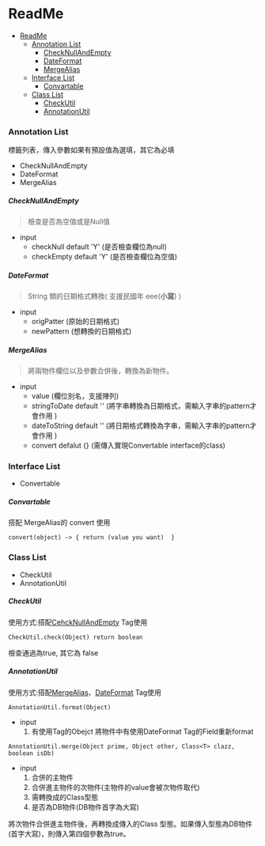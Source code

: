 ReadMe
==========
- [ReadMe](#readme)
    - [Annotation List](#annotation-list)
        - [CheckNullAndEmpty](#checknullandempty)
        - [DateFormat](#dateformat)
        - [MergeAlias](#mergealias)
    - [Interface List](#interface-list)
        - [Convartable](#convartable)
    - [Class List](#class-list)
        - [CheckUtil](#checkutil)
        - [AnnotationUtil](#annotationutil)

### Annotation List ###
標籤列表，傳入參數如果有預設值為選填，其它為必填
* CheckNullAndEmpty
* DateFormat
* MergeAlias
##### CheckNullAndEmpty #####
> 檢查是否為空值或是Null值
- input
  - checkNull default 'Y' (是否檢查欄位為null)
  - checkEmpty default 'Y' (是否檢查欄位為空值)

##### DateFormat #####
> String 類的日期格式轉換( 支援民國年 eee(**小寫**) )
- input
  - origPatter (原始的日期格式)
  - newPattern (想轉換的日期格式)

##### MergeAlias #####
> 將兩物件欄位以及參數合併後，轉換為新物件。
- input
  - value (欄位別名，支援陣列)
  - stringToDate default '' (將字串轉換為日期格式，需輸入字串的pattern才會作用 )
  - dateToString default '' (將日期格式轉換為字串，需輸入字串的pattern才會作用 )
  - convert defalut {} (需傳入實現Convertable interface的class)

### Interface List ###
- Convertable

##### Convartable ######
搭配 MergeAlias的 convert 使用
```
convert(object) -> { return (value you want)  }
```

### Class List ###
- CheckUtil
- AnnotationUtil
##### CheckUtil #####
使用方式:搭配[CehckNullAndEmpty](#checknullandempty) Tag使用
```  
CheckUtil.check(Object) return boolean
```
檢查通過為true, 其它為 false


##### AnnotationUtil #####
使用方式:搭配[MergeAlias](#mergealias)、[DateFormat](#dateformat) Tag使用

```
AnnotationUtil.format(Object)  
```
- input
  1. 有使用Tag的Obejct
將物件中有使用DateFormat Tag的Field重新format
```
AnnotationUtil.merge(Object prime, Object other, Class<T> clazz, boolean isDb)
```
- input
  1. 合併的主物件
  2. 合併進主物件的次物件(主物件的value會被次物件取代)
  3. 需轉換成的Class型態
  4. 是否為DB物件(DB物件首字為大寫)
   
將次物件合併進主物件後，再轉換成傳入的Class 型態。如果傳入型態為DB物件(首字大寫)，則傳入第四個參數為true。